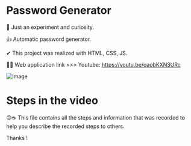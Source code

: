 # Password Generator

🧪 Just an experiment and curiosity.

👍 Automatic password generator.

✔ This project was realized with HTML, CSS, JS. 

🧑‍💻 Web application link >>>
Youtube: https://youtu.be/qaobKXN3URc

![image](https://user-images.githubusercontent.com/67087509/173988007-a5a8feee-5dc8-4286-8a0b-906544c3329c.png)

# Steps in the video

😊☕ This file contains all the steps and information that was recorded to help you describe the recorded steps to others.

Thanks !

